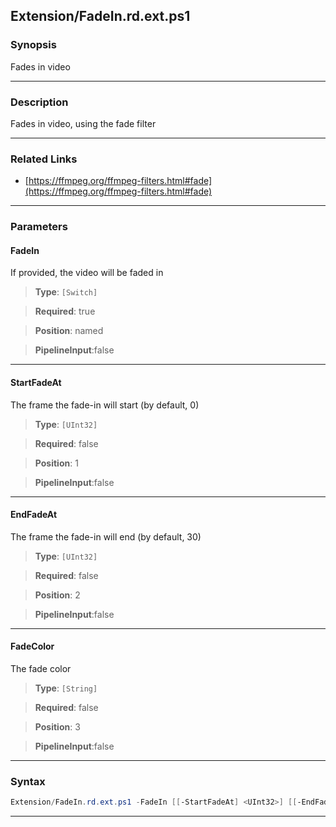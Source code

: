 
Extension/FadeIn.rd.ext.ps1
---------------------------
### Synopsis
Fades in video

---
### Description

Fades in video, using the fade filter

---
### Related Links
* [https://ffmpeg.org/ffmpeg-filters.html#fade](https://ffmpeg.org/ffmpeg-filters.html#fade)



---
### Parameters
#### **FadeIn**

If provided, the video will be faded in



> **Type**: ```[Switch]```

> **Required**: true

> **Position**: named

> **PipelineInput**:false



---
#### **StartFadeAt**

The frame the fade-in will start (by default, 0)



> **Type**: ```[UInt32]```

> **Required**: false

> **Position**: 1

> **PipelineInput**:false



---
#### **EndFadeAt**

The frame the fade-in will end (by default, 30)



> **Type**: ```[UInt32]```

> **Required**: false

> **Position**: 2

> **PipelineInput**:false



---
#### **FadeColor**

The fade color



> **Type**: ```[String]```

> **Required**: false

> **Position**: 3

> **PipelineInput**:false



---
### Syntax
```PowerShell
Extension/FadeIn.rd.ext.ps1 -FadeIn [[-StartFadeAt] <UInt32>] [[-EndFadeAt] <UInt32>] [[-FadeColor] <String>] [<CommonParameters>]
```
---



